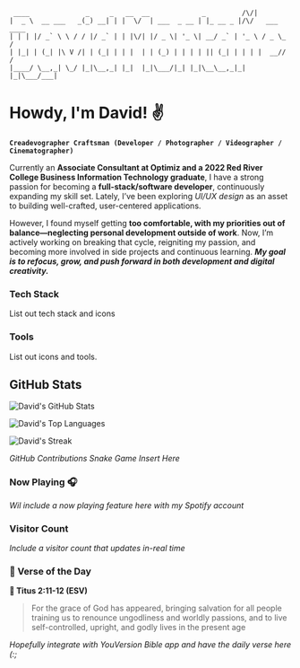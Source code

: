 ```
 ____              _     _   __  __             _         /\/|          
|  _ \  __ ___   _(_) __| | |  \/  | ___  _ __ | |_ __ _ |/\/   ___ ____
| | | |/ _` \ \ / / |/ _` | | |\/| |/ _ \| '_ \| __/ _` | '_ \ / _ \_  /
| |_| | (_| |\ V /| | (_| | | |  | | (_) | | | | || (_| | | | |  __// / 
|____/ \__,_| \_/ |_|\__,_| |_|  |_|\___/|_| |_|\__\__,_|_| |_|\___/___|
```

# Howdy, I'm David! ✌

**`Creadevographer Craftsman (Developer / Photographer / Videographer / Cinematographer)`**

Currently an **Associate Consultant at Optimiz and a 2022 Red River College Business Information Technology graduate**, I have a strong passion for becoming a **full-stack/software developer**, continuously expanding my skill set. Lately, I’ve been exploring *UI/UX design* as an asset to building well-crafted, user-centered applications.

However, I found myself getting **too comfortable, with my priorities out of balance—neglecting personal development outside of work**. Now, I’m actively working on breaking that cycle, reigniting my passion, and becoming more involved in side projects and continuous learning. ***My goal is to refocus, grow, and push forward in both development and digital creativity.***

### Tech Stack

List out tech stack and icons

### Tools

List out icons and tools.

## GitHub Stats

![David's GitHub Stats](https://github-readme-stats-davmz.vercel.app/api?username=Davmz&show_icons=true&theme=one_dark_pro)

![David's Top Languages](https://github-readme-stats-davmz.vercel.app/api/top-langs/?username=Davmz&theme=one_dark_pro&show_icons=true&hide_border=false&layout=compact)

![David's Streak](https://streak-stats.demolab.com?user=davmz&theme=tokyonight&hide_border=false) <!-- Will look into if theres a way to host this myself instead of using their service to avoid it going down -->

*GitHub Contributions Snake Game Insert Here*

### Now Playing 🎧

*Wil include a now playing feature here with my Spotify account*

### Visitor Count

*Include a visitor count that updates in-real time*

### 📖 Verse of the Day
<!-- START: Verse of the Day -->
**📖 Titus 2:11-12 (ESV)**
> For the grace of God has appeared, bringing salvation for all people training us to renounce ungodliness and worldly passions, and to live self-controlled, upright, and godly lives in the present age

<!-- END: Verse of the Day -->

*Hopefully integrate with YouVersion Bible app and have the daily verse here (:;*
